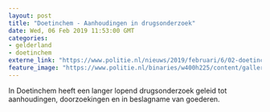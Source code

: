 ```yaml
---
layout: post
title: "Doetinchem - Aanhoudingen in drugsonderzoek"
date: Wed, 06 Feb 2019 11:53:00 GMT
categories: 
- gelderland 
- doetinchem 
externe_link: "https://www.politie.nl/nieuws/2019/februari/6/02-doetinchem-aanhoudingen-in-drugsonderzoek.html"
feature_image: "https://www.politie.nl/binaries/w400h225/content/gallery/politie/stockfotos/algemeen/man-wordt-geboeid-afgevoerd.jpg"
---
```


In Doetinchem heeft een langer lopend drugsonderzoek geleid tot aanhoudingen, doorzoekingen en in beslagname van goederen.
